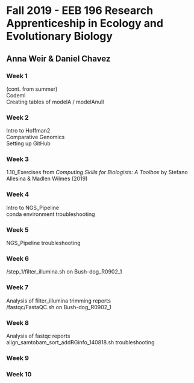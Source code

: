 # Fall 2019 - EEB 196 Research Apprenticeship in Ecology and Evolutionary Biology
## Anna Weir & Daniel Chavez

### Week 1   
(cont. from summer)  
Codeml     
Creating tables of modelA / modelAnull   
  
### Week 2  
Intro to Hoffman2  
Comparative Genomics  
Setting up GitHub  
  
### Week 3  
1.10_Exercises from  *Computing Skills for Biologists: A Toolbox* by Stefano Allesina & Madlen Wilmes (2019)   

### Week 4  
Intro to NGS_Pipeline  
conda environment troubleshooting  
  
### Week 5  
NGS_Pipeline troubleshooting  
  
### Week 6  
/step_1/filter_illumina.sh on Bush-dog_R0902_1  
  
### Week 7  
Analysis of filter_illumina trimming reports  
/fastqc/FastaQC.sh on Bush-dog_R0902_1  
  
### Week 8  
Analysis of fastqc reports  
align_samtobam_sort_addRGinfo_140818.sh troubleshooting  
  
### Week 9  
    
### Week 10  
